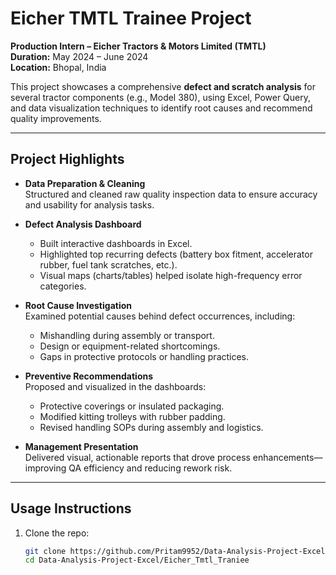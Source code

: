# Eicher TMTL Trainee Project

**Production Intern – Eicher Tractors & Motors Limited (TMTL)**  
**Duration:** May 2024 – June 2024  
**Location:** Bhopal, India

This project showcases a comprehensive **defect and scratch analysis** for several tractor components (e.g., Model 380), using Excel, Power Query, and data visualization techniques to identify root causes and recommend quality improvements.

---

##  Project Highlights

- **Data Preparation & Cleaning**  
  Structured and cleaned raw quality inspection data to ensure accuracy and usability for analysis tasks.

- **Defect Analysis Dashboard**  
  - Built interactive dashboards in Excel.
  - Highlighted top recurring defects (battery box fitment, accelerator rubber, fuel tank scratches, etc.).
  - Visual maps (charts/tables) helped isolate high-frequency error categories.

- **Root Cause Investigation**  
  Examined potential causes behind defect occurrences, including:
  - Mishandling during assembly or transport.
  - Design or equipment-related shortcomings.
  - Gaps in protective protocols or handling practices.

- **Preventive Recommendations**  
  Proposed and visualized in the dashboards:
  - Protective coverings or insulated packaging.
  - Modified kitting trolleys with rubber padding.
  - Revised handling SOPs during assembly and logistics.

- **Management Presentation**  
  Delivered visual, actionable reports that drove process enhancements—improving QA efficiency and reducing rework risk.

---

##  Usage Instructions

1. Clone the repo:
   ```bash
   git clone https://github.com/Pritam9952/Data-Analysis-Project-Excel.git
   cd Data-Analysis-Project-Excel/Eicher_Tmtl_Traniee
